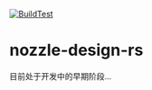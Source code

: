 [![BuildTest](https://github.com/huarkiou/nozzle-design-rs/actions/workflows/buildtest.yml/badge.svg)](https://github.com/huarkiou/nozzle-design-rs/actions/workflows/buildtest.yml)
# nozzle-design-rs

目前处于开发中的早期阶段...
